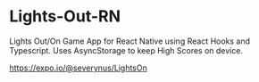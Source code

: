 # Lights-Out-RN
Lights Out/On Game App for React Native using React Hooks and Typescript. Uses AsyncStorage to keep High Scores on device.

https://expo.io/@severynus/LightsOn
